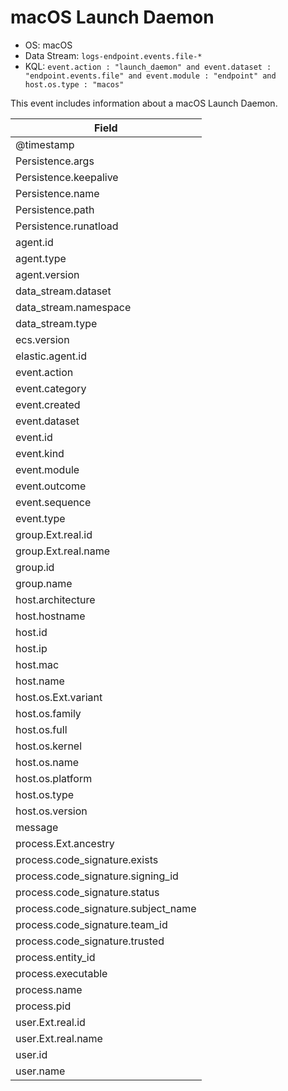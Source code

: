 # macOS Launch Daemon

- OS: macOS
- Data Stream: `logs-endpoint.events.file-*`
- KQL: `event.action : "launch_daemon" and event.dataset : "endpoint.events.file" and event.module : "endpoint" and host.os.type : "macos"`

This event includes information about a macOS Launch Daemon.


| Field |
|---|
| @timestamp |
| Persistence.args |
| Persistence.keepalive |
| Persistence.name |
| Persistence.path |
| Persistence.runatload |
| agent.id |
| agent.type |
| agent.version |
| data_stream.dataset |
| data_stream.namespace |
| data_stream.type |
| ecs.version |
| elastic.agent.id |
| event.action |
| event.category |
| event.created |
| event.dataset |
| event.id |
| event.kind |
| event.module |
| event.outcome |
| event.sequence |
| event.type |
| group.Ext.real.id |
| group.Ext.real.name |
| group.id |
| group.name |
| host.architecture |
| host.hostname |
| host.id |
| host.ip |
| host.mac |
| host.name |
| host.os.Ext.variant |
| host.os.family |
| host.os.full |
| host.os.kernel |
| host.os.name |
| host.os.platform |
| host.os.type |
| host.os.version |
| message |
| process.Ext.ancestry |
| process.code_signature.exists |
| process.code_signature.signing_id |
| process.code_signature.status |
| process.code_signature.subject_name |
| process.code_signature.team_id |
| process.code_signature.trusted |
| process.entity_id |
| process.executable |
| process.name |
| process.pid |
| user.Ext.real.id |
| user.Ext.real.name |
| user.id |
| user.name |

